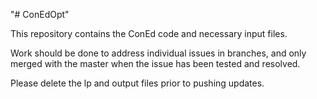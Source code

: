 "# ConEdOpt" 

This repository contains the ConEd code and necessary input files.

Work should be done to address individual issues in branches, and only merged with the master when the issue has been tested and resolved.

Please delete the lp and output files prior to pushing updates.
